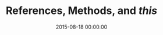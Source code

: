 ---
layout: post
title: References, Methods, and <i>this</i>
class: fundamentals
date: 2015-08-18 00:00:00
---